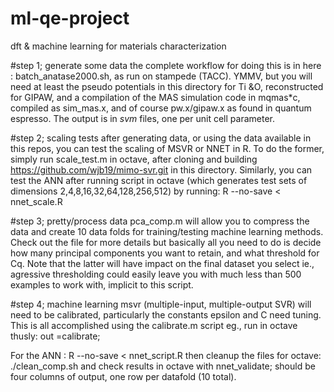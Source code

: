 ml-qe-project
=============

dft &amp; machine learning for materials characterization

#step 1; generate some data
the complete workflow for doing this is in here : batch_anatase2000.sh, as run on stampede (TACC). YMMV, but you will need at least the pseudo potentials in this directory for Ti &O, reconstructed for GIPAW, and a compilation of the MAS simulation code in mqmas*c, compiled as sim_mas.x, and of course pw.x/gipaw.x as found in quantum espresso. The output is in *svm* files, one per unit cell parameter.

#step 2; scaling tests
after generating data, or using the data available in this repos, you can test the scaling of MSVR or NNET in R. To do the former, simply run scale_test.m in octave, after cloning and building https://github.com/wjb19/mimo-svr.git in this directory. Similarly, you can test the ANN after running script in octave (which generates test sets of dimensions 2,4,8,16,32,64,128,256,512) by running:
R --no-save < nnet_scale.R

#step 3; pretty/process data
pca_comp.m will allow you to compress the data and create 10 data folds for training/testing machine learning methods. Check out the file for more details but basically all you need to do is decide how many principal components you want to retain, and what threshold for Cq. Note that the latter will have impact on the final dataset you select ie., agressive thresholding could easily leave you with much less than 500 examples to work with, implicit to this script.

#step 4; machine learning
msvr (multiple-input, multiple-output SVR) will need to be calibrated, particularly the constants epsilon and C need tuning. This is all accomplished using the calibrate.m script eg., run in octave thusly:
out =calibrate;

For the ANN :
R --no-save < nnet_script.R
then cleanup the files for octave:
./clean_comp.sh
and check results in octave with nnet_validate; should be four columns of output, one row per datafold (10 total). 
